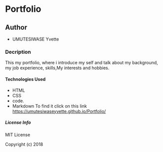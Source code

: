 # Portfolio
## Author
* UMUTESIWASE Yvette
### Decription
This my portfolio, where i introduce my self and talk about my background, my job experience, skills,My interests and hobbies.
#### Technologies Used
* HTML
* CSS
* code.
* Markdown
To find it click on this link  https://umutesiwaseyvette.github.io/Portfolio/
##### License Info
MIT License

Copyright (c) 2018 





